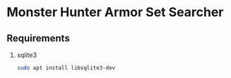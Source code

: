 # Monster Hunter Armor Set Searcher

## Requirements

1.  sqlite3
    
    ```bash
    sudo apt install libsqlite3-dev
    ```
